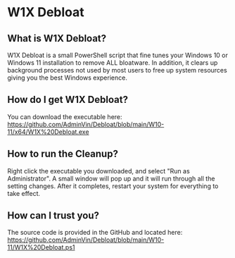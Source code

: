 # W1X Debloat


## What is W1X Debloat?
W1X Debloat is a small PowerShell script that fine tunes your Windows 10 or Windows 11 installation to remove ALL bloatware.  In addition, it clears up background processes not used by most users to free up system resources giving you the best Windows experience.

## How do I get W1X Debloat?
You can download the executable here:
https://github.com/AdminVin/Debloat/blob/main/W10-11/x64/W1X%20Debloat.exe

## How to run the Cleanup?
Right click the executable you downloaded, and select "Run as Administrator".  A small window will pop up and it will run through all the setting changes.  After it completes, restart your system for everything to take effect.

## How can I trust you?
The source code is provided in the GitHub and located here:
https://github.com/AdminVin/Debloat/blob/main/W10-11/W1X%20Debloat.ps1